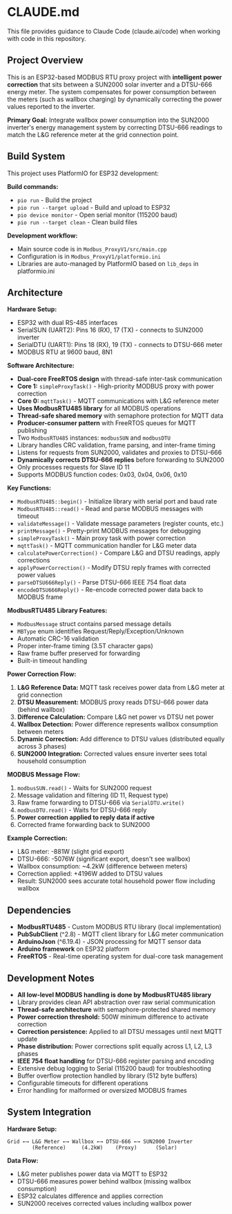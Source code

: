 # CLAUDE.md

This file provides guidance to Claude Code (claude.ai/code) when working with code in this repository.

## Project Overview

This is an ESP32-based MODBUS RTU proxy project with **intelligent power correction** that sits between a SUN2000 solar inverter and a DTSU-666 energy meter. The system compensates for power consumption between the meters (such as wallbox charging) by dynamically correcting the power values reported to the inverter.

**Primary Goal:** Integrate wallbox power consumption into the SUN2000 inverter's energy management system by correcting DTSU-666 readings to match the L&G reference meter at the grid connection point.

## Build System

This project uses PlatformIO for ESP32 development:

**Build commands:**
- `pio run` - Build the project
- `pio run --target upload` - Build and upload to ESP32
- `pio device monitor` - Open serial monitor (115200 baud)
- `pio run --target clean` - Clean build files

**Development workflow:**
- Main source code is in `Modbus_ProxyV1/src/main.cpp`
- Configuration is in `Modbus_ProxyV1/platformio.ini`
- Libraries are auto-managed by PlatformIO based on `lib_deps` in platformio.ini

## Architecture

**Hardware Setup:**
- ESP32 with dual RS-485 interfaces
- SerialSUN (UART2): Pins 16 (RX), 17 (TX) - connects to SUN2000 inverter
- SerialDTU (UART1): Pins 18 (RX), 19 (TX) - connects to DTSU-666 meter
- MODBUS RTU at 9600 baud, 8N1

**Software Architecture:**
- **Dual-core FreeRTOS design** with thread-safe inter-task communication
- **Core 1:** `simpleProxyTask()` - High-priority MODBUS proxy with power correction
- **Core 0:** `mqttTask()` - MQTT communications with L&G reference meter
- **Uses ModbusRTU485 library** for all MODBUS operations
- **Thread-safe shared memory** with semaphore protection for MQTT data
- **Producer-consumer pattern** with FreeRTOS queues for MQTT publishing
- Two `ModbusRTU485` instances: `modbusSUN` and `modbusDTU`
- Library handles CRC validation, frame parsing, and inter-frame timing
- Listens for requests from SUN2000, validates and proxies to DTSU-666
- **Dynamically corrects DTSU-666 replies** before forwarding to SUN2000
- Only processes requests for Slave ID 11
- Supports MODBUS function codes: 0x03, 0x04, 0x06, 0x10

**Key Functions:**
- `ModbusRTU485::begin()` - Initialize library with serial port and baud rate
- `ModbusRTU485::read()` - Read and parse MODBUS messages with timeout
- `validateMessage()` - Validate message parameters (register counts, etc.)
- `printMessage()` - Pretty-print MODBUS messages for debugging
- `simpleProxyTask()` - Main proxy task with power correction
- `mqttTask()` - MQTT communication handler for L&G meter data
- `calculatePowerCorrection()` - Compare L&G and DTSU readings, apply corrections
- `applyPowerCorrection()` - Modify DTSU reply frames with corrected power values
- `parseDTSU666Reply()` - Parse DTSU-666 IEEE 754 float data
- `encodeDTSU666Reply()` - Re-encode corrected power data back to MODBUS frame

**ModbusRTU485 Library Features:**
- `ModbusMessage` struct contains parsed message details
- `MBType` enum identifies Request/Reply/Exception/Unknown
- Automatic CRC-16 validation
- Proper inter-frame timing (3.5T character gaps)
- Raw frame buffer preserved for forwarding
- Built-in timeout handling

**Power Correction Flow:**
1. **L&G Reference Data:** MQTT task receives power data from L&G meter at grid connection
2. **DTSU Measurement:** MODBUS proxy reads DTSU-666 power data (behind wallbox)
3. **Difference Calculation:** Compare L&G net power vs DTSU net power
4. **Wallbox Detection:** Power difference represents wallbox consumption between meters
5. **Dynamic Correction:** Add difference to DTSU values (distributed equally across 3 phases)
6. **SUN2000 Integration:** Corrected values ensure inverter sees total household consumption

**MODBUS Message Flow:**
1. `modbusSUN.read()` - Waits for SUN2000 request
2. Message validation and filtering (ID 11, Request type)
3. Raw frame forwarding to DTSU-666 via `SerialDTU.write()`
4. `modbusDTU.read()` - Waits for DTSU-666 reply
5. **Power correction applied to reply data if active**
6. Corrected frame forwarding back to SUN2000

**Example Correction:**
- L&G meter: -881W (slight grid export)
- DTSU-666: -5076W (significant export, doesn't see wallbox)
- Wallbox consumption: ~4.2kW (difference between meters)
- Correction applied: +4196W added to DTSU values
- Result: SUN2000 sees accurate total household power flow including wallbox

## Dependencies

- **ModbusRTU485** - Custom MODBUS RTU library (local implementation)
- **PubSubClient** (^2.8) - MQTT client library for L&G meter communication
- **ArduinoJson** (^6.19.4) - JSON processing for MQTT sensor data
- **Arduino framework** on ESP32 platform
- **FreeRTOS** - Real-time operating system for dual-core task management

## Development Notes

- **All low-level MODBUS handling is done by ModbusRTU485 library**
- Library provides clean API abstraction over raw serial communication
- **Thread-safe architecture** with semaphore-protected shared memory
- **Power correction threshold:** 500W minimum difference to activate correction
- **Correction persistence:** Applied to all DTSU messages until next MQTT update
- **Phase distribution:** Power corrections split equally across L1, L2, L3 phases
- **IEEE 754 float handling** for DTSU-666 register parsing and encoding
- Extensive debug logging to Serial (115200 baud) for troubleshooting
- Buffer overflow protection handled by library (512 byte buffers)
- Configurable timeouts for different operations
- Error handling for malformed or oversized MODBUS frames

## System Integration

**Hardware Setup:**
```
Grid ←→ L&G Meter ←→ Wallbox ←→ DTSU-666 ←→ SUN2000 Inverter
        (Reference)     (4.2kW)    (Proxy)      (Solar)
```

**Data Flow:**
- L&G meter publishes power data via MQTT to ESP32
- DTSU-666 measures power behind wallbox (missing wallbox consumption)
- ESP32 calculates difference and applies correction
- SUN2000 receives corrected values including wallbox power